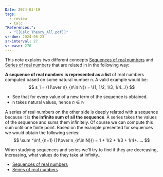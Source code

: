 ```yaml
---
Date: 2024-03-19
tags:
  - review
  - Calc
"References:":
  - "[[Calc_Theory_All.pdf]]"
sr-due: 2024-06-23
sr-interval: 27
sr-ease: 270
---
```

This note explains two different concepts [Sequences of real numbers](Sequences%20of%20real%20numbers.md) and [Series of real numbers](Series%20of%20real%20numbers) that are related in in the following way: 

**A sequence of real numbers is represented as a list** of real numbers computed based on some natural number n. A valid example would be: 
$$
s_1 = ({1\over n}_{n\in N}) = \{1, 1/2, 1/3, 1/4...\}
$$
+ See that for every value of a new term of the sequence is obtained. 
+ n takes natural values, hence $n \in \mathbb{N}$

A series of real numbers on the other side is deeply related with a sequence because it is **the infinite sum of all the sequence**. A series takes the values of the sequence and sums them infinitely.  Of course we can compute this sum until one finite point. Based on the example presented for sequences we would obtain the following series: 
$$
\sum ^\inf_{n=1} ({1\over n_{n\in N}}) = 1 + 1/2 + 1/3 + 1/4+.....
$$


When studying sequences and series we'll try to find if they are decreasing, increasing, what values do they take at infinity...

+ [Sequences of real numbers](Sequences%20of%20real%20numbers.md)
+ [Series of real numbers](Series%20of%20real%20numbers)